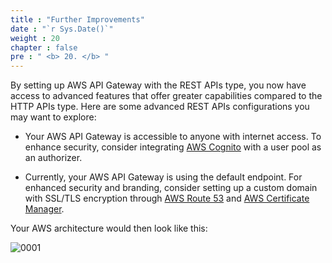 ```yaml
---
title : "Further Improvements"
date : "`r Sys.Date()`"
weight : 20
chapter : false
pre : " <b> 20. </b> "
---
```


By setting up AWS API Gateway with the REST APIs type, you now have access to advanced features that offer greater capabilities compared to the HTTP APIs type. Here are some advanced REST APIs configurations you may want to explore:

- Your AWS API Gateway is accessible to anyone with internet access. To enhance security, consider integrating [AWS Cognito](https://docs.aws.amazon.com/cognito/) with a user pool as an authorizer.

- Currently, your AWS API Gateway is using the default endpoint. For enhanced security and branding, consider setting up a custom domain with SSL/TLS encryption through [AWS Route 53](https://docs.aws.amazon.com/route53/) and [AWS Certificate Manager](https://docs.aws.amazon.com/acm//).

Your AWS architecture would then look like this:

![0001](/images/20/0001.svg?featherlight=false&width=100pc)